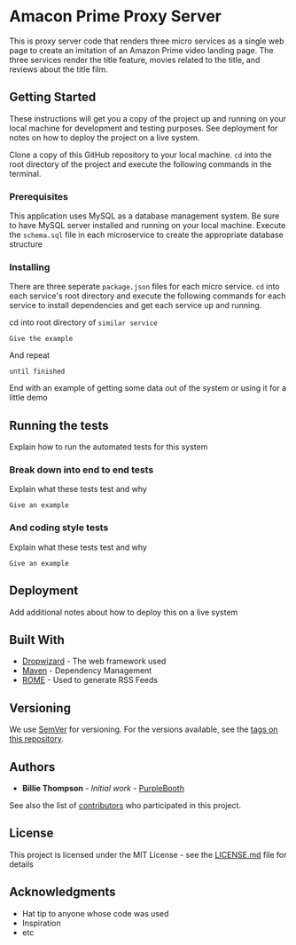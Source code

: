 # Amacon Prime Proxy Server

This is proxy server code that renders three micro services as a single web page to create an imitation of an Amazon Prime video landing page.  The three services render the title feature, movies related to the title, and reviews about the title film.     

## Getting Started

These instructions will get you a copy of the project up and running on your local machine for development and testing purposes. See deployment for notes on how to deploy the project on a live system.  

Clone a copy of this GitHub repository to your local machine.  ```cd``` into the root directory of the project and execute the following commands in the terminal.   

### Prerequisites
This application uses MySQL as a database management system.  Be sure to have MySQL server installed and running on your local machine.  Execute the ```schema.sql``` file in each microservice to create the appropriate database structure


### Installing

There are three seperate ```package.json``` files for each micro service.  ```cd``` into each service's root directory and execute the following commands for each service to install dependencies and get each service up and running.   

cd into root directory of ```similar service```

```
Give the example
```

And repeat

```
until finished
```

End with an example of getting some data out of the system or using it for a little demo

## Running the tests

Explain how to run the automated tests for this system

### Break down into end to end tests

Explain what these tests test and why

```
Give an example
```

### And coding style tests

Explain what these tests test and why

```
Give an example
```

## Deployment

Add additional notes about how to deploy this on a live system

## Built With

* [Dropwizard](http://www.dropwizard.io/1.0.2/docs/) - The web framework used
* [Maven](https://maven.apache.org/) - Dependency Management
* [ROME](https://rometools.github.io/rome/) - Used to generate RSS Feeds


## Versioning

We use [SemVer](http://semver.org/) for versioning. For the versions available, see the [tags on this repository](https://github.com/your/project/tags). 

## Authors

* **Billie Thompson** - *Initial work* - [PurpleBooth](https://github.com/PurpleBooth)

See also the list of [contributors](https://github.com/your/project/contributors) who participated in this project.

## License

This project is licensed under the MIT License - see the [LICENSE.md](LICENSE.md) file for details

## Acknowledgments

* Hat tip to anyone whose code was used
* Inspiration
* etc

